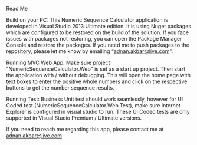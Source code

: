 Read Me

Build on your PC:
This Numeric Sequence Calculator application is developed in Visual Studio 2013 Ultimate edition. It is using Nuget packages which are configured to be restored on the build of the solution.
If you face issues with packages not restoring, you can open the Package Manager Console and restore the packages. 
If you need me to push packages to the repository, please let me know by emailing "adnan.akbar@live.com".

Running MVC Web App:
Make sure project "NumericSequenceCalculator.Web" is set as a start up project. Then start the application with / without debugging.
This will open the home page with text boxes to enter the positive whole numbers and click on the respective buttons to get the number sequence results.

Running Test:
Business Unit test should work seamlessly, however for UI Coded test (NumericSequenceCalculator.Web.Test), make sure Internet Explorer is configured in visual studio to run. These UI Coded tests are only supported in Visual Studio Premium / Ultimate versions.

If you need to reach me regarding this app, please contact me at adnan.akbar@live.com
